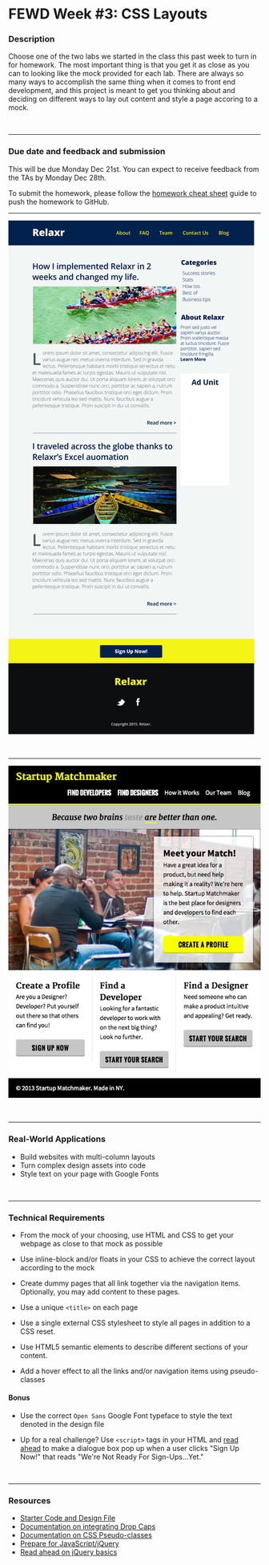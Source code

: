 # FEWD Week #3: CSS Layouts



### Description


Choose one of the two labs we started in the class this past week to turn in for homework. The most important thing is that you get it as close as you can to looking like the mock provided for each lab. There are always so many ways to accomplish the same thing when it comes to front end development, and this project is meant to get you thinking about and deciding on different ways to lay out content and style a page accoring to a mock.

<br>

---

### Due date and feedback and submission

This will be due Monday Dec 21st. You can expect to receive feedback from the TAs by Monday Dec 28th.

To submit the homework, please follow the [homework cheat sheet](../../HW_Cheat_Sheet.md) guide to push the homework to GitHub.

---

![Relaxr Blog](../../Class_Starter_Code/class_5_relaxr_blog/starter_code/relaxr_blog.jpg)

<br>

---

![Starup Matchmaker](../../Class_Starter_Code/class_6_startup_match/starter_code/StartupMatchmaker.png)

<br>

---


### Real-World Applications

- Build websites with multi-column layouts
- Turn complex design assets into code
- Style text on your page with Google Fonts

<br>

---


### Technical Requirements

* From the mock of your choosing, use HTML and CSS to get your webpage as close to that mock as possible

* Use inline-block and/or floats in your CSS to achieve the correct layout according to the mock                                                               
* Create dummy pages that all link together via the navigation items. Optionally, you may add content to these pages.

* Use a unique `<title>` on each page                                                                                                                  
* Use a single external CSS stylesheet to style all pages in addition to a CSS reset.

* Use HTML5 semantic elements to describe different sections of your content.

* Add a hover effect to all the links and/or navigation items using pseudo-classes

#### Bonus
* Use the correct ```Open Sans``` Google Font typeface to style the text denoted in the design file 

- Up for a real challenge? Use ```<script>``` tags in your HTML and [read ahead](https://learn.jquery.com/events/event-basics/) to make a dialogue box pop up when a user clicks "Sign Up Now!" that reads "We're Not Ready For Sign-Ups...Yet."

<br>

---

### Resources

- [Starter Code and Design File](starter_code/readme)
- [Documentation on integrating Drop Caps](https://css-tricks.com/snippets/css/drop-caps/)
- [Documentation on CSS Pseudo-classes](http://www.w3schools.com/CSS/CSS_pseudo_classes.asp)
- [Prepare for JavaScript/jQuery](https://generalassemb.ly/online/videos/what-can-you-do-with-javascript)
- [Read ahead on jQuery basics](https://learn.jquery.com/events/event-basics/)
